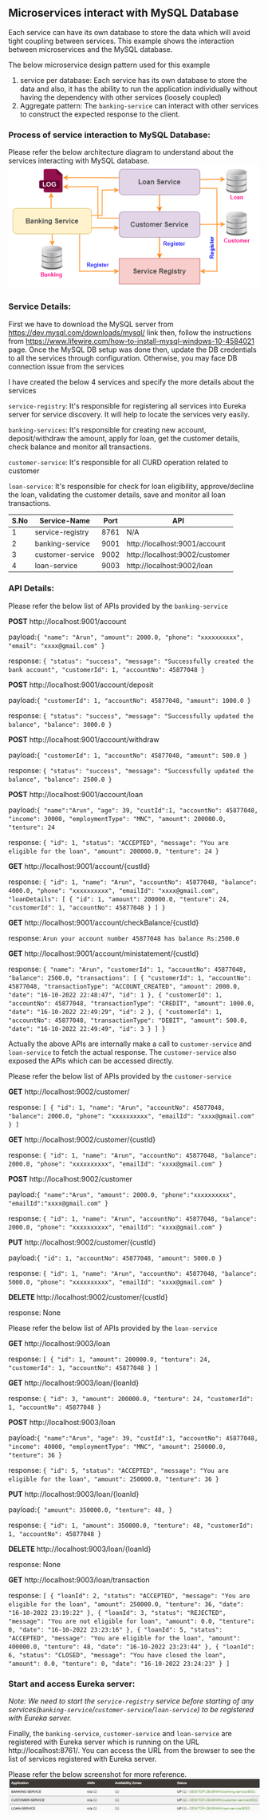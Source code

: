 ## Microservices interact with MySQL Database
Each service can have its own database to store the data which will avoid tight coupling between services. This example shows the interaction between microservices and the MySQL database.

The below microservice design pattern used for this example
1. service per database: Each service has its own database to store the data and also, it has the ability to run the application individually without having the dependency with other services (loosely coupled)
2. Aggregate pattern: The `banking-service` can interact with other services to construct the expected response to the client.

### Process of service interaction to MySQL Database:
Please refer the below architecture diagram to understand about the services interacting with MySQL database.
![connect_db.png](_img/connect_db.png)

### Service Details:
First we have to download the MySQL server from https://dev.mysql.com/downloads/mysql/ link then, follow the instructions from https://www.lifewire.com/how-to-install-mysql-windows-10-4584021 page.
Once the MySQL DB setup was done then, update the DB credentials to all the services through configuration. Otherwise, you may face DB connection issue from the services

I have created the below 4 services and specify the more details about the services

`service-registry`: It's responsible for registering all services into Eureka server for service discovery. It will help to locate the services very easily.

`banking-services`: It's responsible for creating new account, deposit/withdraw the amount, apply for loan, get the customer details, check balance and monitor all transactions.

`customer-service`: It's responsible for all CURD operation related to customer

`loan-service`: It's responsible for check for loan eligibility, approve/decline the loan, validating the customer details, save and monitor all loan transactions.

|S.No| Service-Name|Port| API |
-----|-------------|----|-----|
1| service-registry|8761| N/A |
2| banking-service|9001| http://localhost:9001/account|
3| customer-service|9002| http://localhost:9002/customer|
4| loan-service|9003| http://localhost:9002/loan|


### API Details:
Please refer the below list of APIs provided by the `banking-service`

**POST** http://localhost:9001/account

payload:`{
"name": "Arun",
"amount": 2000.0,
"phone": "xxxxxxxxxx",
"email": "xxxx@gmail.com"
}`

response: `{
"status": "success",
"message": "Successfully created the bank account",
"customerId": 1,
"accountNo": 45877048
}`

**POST** http://localhost:9001/account/deposit

payload:`{
"customerId": 1,
"accountNo": 45877048,
"amount": 1000.0
}`

response: `{
"status": "success",
"message": "Successfully updated the balance",
"balance": 3000.0
}`

**POST** http://localhost:9001/account/withdraw

payload:`{
"customerId": 1,
"accountNo": 45877048,
"amount": 500.0
}`

response: `{
"status": "success",
"message": "Successfully updated the balance",
"balance": 2500.0
}`

**POST** http://localhost:9001/account/loan

payload:`{
"name":"Arun",
"age": 39,
"custId":1,
"accountNo": 45877048,
"income": 30000,
"employmentType": "MNC",
"amount": 200000.0,
"tenture": 24
`

response: `{
"id": 1,
"status": "ACCEPTED",
"message": "You are eligible for the loan",
"amount": 200000.0,
"tenture": 24
}`

**GET** http://localhost:9001/account/{custId}

response: `{
"id": 1,
"name": "Arun",
"accountNo": 45877048,
"balance": 4000.0,
"phone": "xxxxxxxxxx",
"emailId": "xxxx@gmail.com",
"loanDetails": [
{
"id": 1,
"amount": 200000.0,
"tenture": 24,
"customerId": 1,
"accountNo": 45877048
}
]
}`

**GET** http://localhost:9001/account/checkBalance/{custId}

response: `Arun your account number 45877048 has balance Rs:2500.0`

**GET** http://localhost:9001/account/ministatement/{custId}

response: `{
"name": "Arun",
"customerId": 1,
"accountNo": 45877048,
"balance": 2500.0,
"transactions": [
{
"customerId": 1,
"accountNo": 45877048,
"transactionType": "ACCOUNT_CREATED",
"amount": 2000.0,
"date": "16-10-2022 22:48:47",
"id": 1
},
{
"customerId": 1,
"accountNo": 45877048,
"transactionType": "CREDIT",
"amount": 1000.0,
"date": "16-10-2022 22:49:29",
"id": 2
},
{
"customerId": 1,
"accountNo": 45877048,
"transactionType": "DEBIT",
"amount": 500.0,
"date": "16-10-2022 22:49:49",
"id": 3
}
]
}`

Actually the above APIs are internally make a call to `customer-service` and `loan-service` to fetch the actual response. The `customer-service` also exposed the APIs which can be accessed directly.

Please refer the below list of APIs provided by the `customer-service`

**GET** http://localhost:9002/customer/

response: `[
{
"id": 1,
"name": "Arun",
"accountNo": 45877048,
"balance": 2000.0,
"phone": "xxxxxxxxxx",
"emailId": "xxxx@gmail.com"
}
]`

**GET** http://localhost:9002/customer/{custId}

response: `{
"id": 1,
"name": "Arun",
"accountNo": 45877048,
"balance": 2000.0,
"phone": "xxxxxxxxxx",
"emailId": "xxxx@gmail.com"
}`

**POST** http://localhost:9002/customer

payload:`{
"name":"Arun",
"amount": 2000.0,
"phone":"xxxxxxxxxx",
"emailId":"xxxx@gmail.com"
}`

response: `{
"id": 1,
"name": "Arun",
"accountNo": 45877048,
"balance": 2000.0,
"phone": "xxxxxxxxxx",
"emailId": "xxxx@gmail.com"
}`

**PUT** http://localhost:9002/customer/{custId}

payload:`{
"id": 1,
"accountNo": 45877048,
"amount": 5000.0
}`

response: `{
"id": 1,
"name": "Arun",
"accountNo": 45877048,
"balance": 5000.0,
"phone": "xxxxxxxxxx",
"emailId": "xxxx@gmail.com"
}`

**DELETE** http://localhost:9002/customer/{custId}

response: None

Please refer the below list of APIs provided by the `loan-service`

**GET** http://localhost:9003/loan

response: `[
{
"id": 1,
"amount": 200000.0,
"tenture": 24,
"customerId": 1,
"accountNo": 45877048
}
]`

**GET** http://localhost:9003/loan/{loanId}

response: `{
"id": 3,
"amount": 200000.0,
"tenture": 24,
"customerId": 1,
"accountNo": 45877048
}`

**POST** http://localhost:9003/loan

payload:`{
"name":"Arun",
"age": 39,
"custId":1,
"accountNo": 45877048,
"income": 40000,
"employmentType": "MNC",
"amount": 250000.0,
"tenture": 36
}`

response: `{
"id": 5,
"status": "ACCEPTED",
"message": "You are eligible for the loan",
"amount": 250000.0,
"tenture": 36
}`

**PUT** http://localhost:9003/loan/{loanId}

payload:`{
"amount": 350000.0,
"tenture": 48,
}`

response: `{
"id": 1,
"amount": 350000.0,
"tenture": 48,
"customerId": 1,
"accountNo": 45877048
}`

**DELETE** http://localhost:9003/loan/{loanId}

response: None

**GET** http://localhost:9003/loan/transaction

response: `[
{
"loanId": 2,
"status": "ACCEPTED",
"message": "You are eligible for the loan",
"amount": 250000.0,
"tenture": 36,
"date": "16-10-2022 23:19:22"
},
{
"loanId": 3,
"status": "REJECTED",
"message": "You are not eligible for loan",
"amount": 0.0,
"tenture": 0,
"date": "16-10-2022 23:23:16"
},
{
"loanId": 5,
"status": "ACCEPTED",
"message": "You are eligible for the loan",
"amount": 400000.0,
"tenture": 48,
"date": "16-10-2022 23:23:44"
},
{
"loanId": 6,
"status": "CLOSED",
"message": "You have closed the loan",
"amount": 0.0,
"tenture": 0,
"date": "16-10-2022 23:24:23"
}
]`

### Start and access Eureka server:
*Note: We need to start the `service-registry` service before starting of any services(`banking-service`/`customer-service`/`loan-service`) to be registered with Eureka server.*

Finally, the `banking-service`, `customer-service` and `loan-service` are registered with Eureka server which is running on the URL http://localhost:8761/. You can access the URL from the browser to see the list of services registered with Eureka server.

Please refer the below screenshot for more reference.
![service_discovery.png](_img/service_discovery.png)